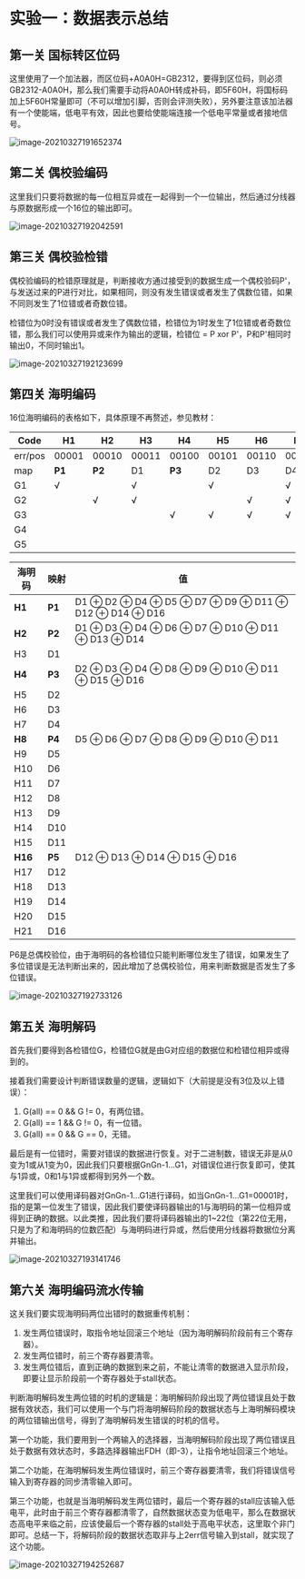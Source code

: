 

# 实验一：数据表示总结



## 第一关 国标转区位码

这里使用了一个加法器，而区位码+A0A0H=GB2312，要得到区位码，则必须GB2312-A0A0H，那么我们需要手动将A0A0H转成补码，即5F60H，将国标码加上5F60H常量即可（不可以增加引脚，否则会评测失败），另外要注意该加法器有一个使能端，低电平有效，因此也要给使能端连接一个低电平常量或者接地信号。

![image-20210327191652374](.\img\image-20210327191652374.png)

## 第二关 偶校验编码

这里我们只要将数据的每一位相互异或在一起得到一个一位输出，然后通过分线器与原数据形成一个16位的输出即可。

![image-20210327192042591](.\img\image-20210327192042591.png)

## 第三关 偶校验检错

偶校验编码的检错原理就是，判断接收方通过接受到的数据生成一个偶校验码P'，与发送过来的P进行对比，如果相同，则没有发生错误或者发生了偶数位错，如果不同则发生了1位错或者奇数位错。

检错位为0时没有错误或者发生了偶数位错，检错位为1时发生了1位错或者奇数位错，那么我们可以使用异或来作为输出的逻辑，检错位 = P xor P'，P和P'相同时输出0，不同时输出1。

![image-20210327192123699](.\img\image-20210327192123699.png)

## 第四关 海明编码

16位海明编码的表格如下，具体原理不再赘述，参见教材：

| Code    | H1     | H2     | H3    | H4     | H5    | H6    | H7    | H8     | H9    | H10   | H11   | H12   | H13   | H14   | H15   | H16    | H17   | H18   | H19   | H20   | H21   |
| ------- | ------ | ------ | ----- | ------ | ----- | ----- | ----- | ------ | ----- | ----- | ----- | ----- | ----- | ----- | ----- | ------ | ----- | ----- | ----- | ----- | ----- |
| err/pos | 00001  | 00010  | 00011 | 00100  | 00101 | 00110 | 00111 | 01000  | 01001 | 01010 | 01011 | 01100 | 01101 | 01110 | 01111 | 10000  | 10001 | 10010 | 10011 | 10100 | 10101 |
| map     | **P1** | **P2** | D1    | **P3** | D2    | D3    | D4    | **P4** | D5    | D6    | D7    | D8    | D9    | D10   | D11   | **P5** | D12   | D13   | D14   | D15   | D16   |
| G1      | √      |        | √     |        | √     |       | √     |        | √     |       | √     |       | √     |       | √     |        | √     |       | √     |       | √     |
| G2      |        | √      | √     |        |       | √     | √     |        |       | √     | √     |       |       | √     | √     |        |       | √     | √     |       |       |
| G3      |        |        |       | √      | √     | √     | √     |        |       |       |       | √     | √     | √     | √     |        |       |       |       | √     | √     |
| G4      |        |        |       |        |       |       |       | √      | √     | √     | √     | √     | √     | √     | √     |        |       |       |       |       |       |
| G5      |        |        |       |        |       |       |       |        |       |       |       |       |       |       |       | √      | √     | √     | √     | v     | √     |



| 海明码  | 映射   | 值                                                  |
| ------- | ------ | --------------------------------------------------- |
| **H1**  | **P1** | D1 ⊕ D2 ⊕ D4 ⊕ D5 ⊕ D7 ⊕ D9 ⊕ D11 ⊕ D12 ⊕ D14 ⊕ D16 |
| **H2**  | **P2** | D1 ⊕ D3 ⊕ D4 ⊕ D6 ⊕ D7 ⊕ D10 ⊕ D11 ⊕ D13 ⊕ D14      |
| H3      | D1     |                                                     |
| **H4**  | **P3** | D2 ⊕ D3 ⊕ D4 ⊕ D8 ⊕ D9 ⊕ D10 ⊕ D11 ⊕ D15 ⊕ D16      |
| H5      | D2     |                                                     |
| H6      | D3     |                                                     |
| H7      | D4     |                                                     |
| **H8**  | **P4** | D5 ⊕ D6 ⊕ D7 ⊕ D8 ⊕ D9 ⊕ D10 ⊕ D11                  |
| H9      | D5     |                                                     |
| H10     | D6     |                                                     |
| H11     | D7     |                                                     |
| H12     | D8     |                                                     |
| H13     | D9     |                                                     |
| H14     | D10    |                                                     |
| H15     | D11    |                                                     |
| **H16** | **P5** | D12 ⊕ D13 ⊕ D14 ⊕ D15 ⊕ D16                         |
| H17     | D12    |                                                     |
| H18     | D13    |                                                     |
| H19     | D14    |                                                     |
| H20     | D15    |                                                     |
| H21     | D16    |                                                     |

P6是总偶校验位，由于海明码的各检错位只能判断哪位发生了错误，如果发生了多位错误是无法判断出来的，因此增加了总偶校验位，用来判断数据是否发生了多位错误。

![image-20210327192733126](.\img\image-20210327192733126.png)

## 第五关 海明解码

首先我们要得到各检错位G，检错位G就是由G对应组的数据位和检错位相异或得到的。

接着我们需要设计判断错误数量的逻辑，逻辑如下（大前提是没有3位及以上错误）：

1. G(all) == 0 && G != 0，有两位错。
2. G(all) == 1 && G != 0，有一位错。
3. G(all) == 0 && G == 0，无错。

最后是有一位错时，需要对错误的数据进行恢复。对于二进制数，错误无非是从0变为1或从1变为0，因此我们只要根据GnGn-1...G1，对错误位进行恢复即可，使其与1异或，0和1与1异或都得到另外一个数。

这里我们可以使用译码器对GnGn-1...G1进行译码，如当GnGn-1...G1=00001时，指的是第一位发生了错误，因此我们要使译码器输出的1与海明码的第一位相异或得到正确的数据。以此类推，因此我们要将译码器输出的1~22位（第22位无用，只是为了和海明码的位数匹配）与海明码进行异或，然后使用分线器将数据位分离并输出。

![image-20210327193141746](.\img\image-20210327193141746.png)

## 第六关 海明编码流水传输

这关我们要实现海明码两位出错时的数据重传机制：

1. 发生两位错误时，取指令地址回滚三个地址（因为海明解码阶段前有三个寄存器）。
2. 发生两位错时，前三个寄存器要清零。
3. 发生两位错后，直到正确的数据到来之前，不能让清零的数据进入显示阶段，即要让显示阶段前一个寄存器处于stall状态。

判断海明解码发生两位错的时机的逻辑是：海明解码阶段出现了两位错误且处于数据有效状态，我们可以使用一个与门将海明解码阶段的数据状态与上海明解码模块的两位错输出信号，得到了海明解码发生错误的时机的信号。

第一个功能，我们要用到一个两输入的选择器，当海明解码阶段出现了两位错误且处于数据有效状态时，多路选择器输出FDH（即-3），让指令地址回滚三个地址。

第二个功能，在海明解码发生两位错误时，前三个寄存器要清零，我们将错误信号输入到寄存器的同步清零输入即可。

第三个功能，也就是当海明解码发生两位错时，最后一个寄存器的stall应该输入低电平，此时由于前三个寄存器都清零了，自然数据状态变为低电平，那么在数据状态高电平来临之前，应该使最后一个寄存器的stall处于高电平状态，这里取个非门即可。总结一下，将解码阶段的数据状态取非与上2err信号输入到stall，就实现了这个功能。

![image-20210327194252687](.\img\image-20210327194252687.png)